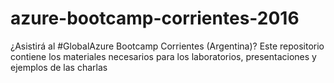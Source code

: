 # azure-bootcamp-corrientes-2016
¿Asistirá al #GlobalAzure Bootcamp Corrientes (Argentina)? Este repositorio contiene los materiales necesarios para los laboratorios, presentaciones y ejemplos de las charlas

